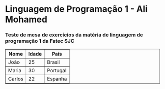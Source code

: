 <h1>Linguagem de Programação 1 - Ali Mohamed</h1>
<h3>Teste de mesa de exercícios da matéria de linguagem de programação 1 da Fatec SJC</h3>
<table border="1">
    <tr>
        <th>Nome</th>
        <th>Idade</th>
        <th>País</th>
    </tr>
    <tr>
        <td>João</td>
        <td>25</td>
        <td>Brasil</td>
    </tr>
    <tr>
        <td>Maria</td>
        <td>30</td>
        <td>Portugal</td>
    </tr>
    <tr>
        <td>Carlos</td>
        <td>22</td>
        <td>Espanha</td>
    </tr>
</table>
